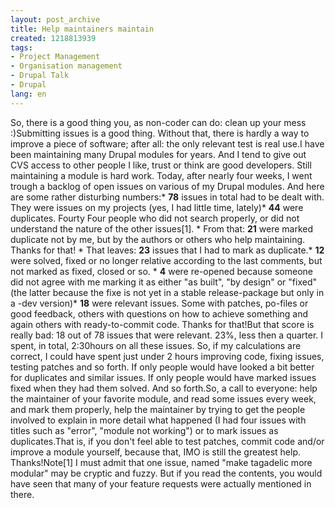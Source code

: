```yaml
---
layout: post_archive
title: Help maintainers maintain
created: 1218813939
tags:
- Project Management
- Organisation management
- Drupal Talk
- Drupal
lang: en
---
```

So, there is a good thing you, as non-coder can do: clean up your mess :)Submitting issues is a good thing. Without that, there is hardly a way to improve a piece of software; after all: the only relevant test is real use.I have been maintaining many Drupal modules for years. And I tend to give out CVS access to other people I like, trust or think are good developers. Still maintaining a module is hard work. Today, after nearly four weeks, I went trough a backlog of open issues on various of my Drupal modules. And here are some rather disturbing numbers:* **78** issues in total had to be dealt with. They were issues on my projects (yes, I had little time, lately)* **44** were duplicates. Fourty Four people who did not search properly, or did not understand the nature of the other issues[1]. * From that: **21** were marked duplicate not by me, but by the authors or others who help maintaining. Thanks for that! * That leaves: **23** issues that I had to mark as duplicate.* **12** were solved, fixed or no longer relative according to the last comments, but not marked as fixed, closed or so. * **4** were re-opened because someone did not agree with me marking it as either "as built", "by design" or "fixed" (the latter because the fixe is not yet in a stable release-package but only in a -dev version)* **18** were relevant issues. Some with patches, po-files or good feedback, others with questions on how to achieve something and again others with ready-to-commit code. Thanks for that!But that score is really bad: 18 out of 78 issues that were relevant. 23%, less then a quarter. I spent, in total, 2:30hours on all these issues. So, if my calculations are correct, I could have spent just under 2 hours improving code, fixing issues, testing patches and so forth. If only people would have looked a bit better for duplicates and similar issues. If only people would have marked issues fixed when they had them solved. And so forth.So, a call to everyone: help the maintainer of your favorite module, and read some issues every week, and mark them properly, help the maintainer by trying to get the people involved to explain in more detail what happened (I had four issues with titles such as "error", "module not working") or to mark issues as duplicates.That is, if you don't feel able to test patches, commit code and/or improve a module yourself, because that, IMO is still the greatest help. Thanks!Note[1] I must admit that one issue, named "make tagadelic more modular" may be cryptic and fuzzy. But if you read the contents, you would have seen that many of your feature requests were actually mentioned in there.
